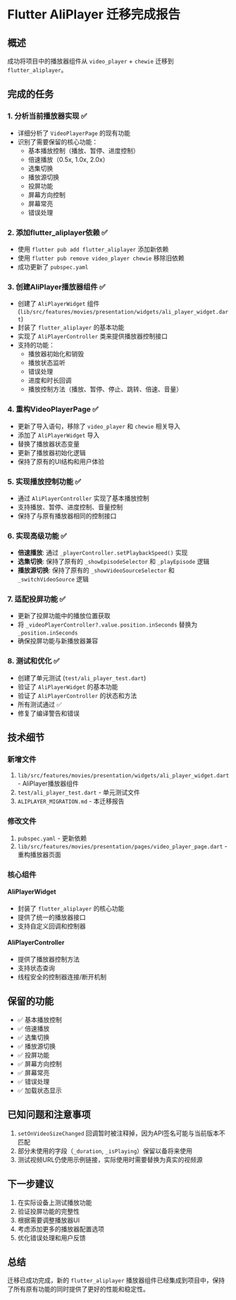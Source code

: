 # Flutter AliPlayer 迁移完成报告

## 概述
成功将项目中的播放器组件从 `video_player` + `chewie` 迁移到 `flutter_aliplayer`。

## 完成的任务

### 1. 分析当前播放器实现 ✅
- 详细分析了 `VideoPlayerPage` 的现有功能
- 识别了需要保留的核心功能：
  - 基本播放控制（播放、暂停、进度控制）
  - 倍速播放（0.5x, 1.0x, 2.0x）
  - 选集切换
  - 播放源切换
  - 投屏功能
  - 屏幕方向控制
  - 屏幕常亮
  - 错误处理

### 2. 添加flutter_aliplayer依赖 ✅
- 使用 `flutter pub add flutter_aliplayer` 添加新依赖
- 使用 `flutter pub remove video_player chewie` 移除旧依赖
- 成功更新了 `pubspec.yaml`

### 3. 创建AliPlayer播放器组件 ✅
- 创建了 `AliPlayerWidget` 组件 (`lib/src/features/movies/presentation/widgets/ali_player_widget.dart`)
- 封装了 `flutter_aliplayer` 的基本功能
- 实现了 `AliPlayerController` 类来提供播放器控制接口
- 支持的功能：
  - 播放器初始化和销毁
  - 播放状态监听
  - 错误处理
  - 进度和时长回调
  - 播放控制方法（播放、暂停、停止、跳转、倍速、音量）

### 4. 重构VideoPlayerPage ✅
- 更新了导入语句，移除了 `video_player` 和 `chewie` 相关导入
- 添加了 `AliPlayerWidget` 导入
- 替换了播放器状态变量
- 更新了播放器初始化逻辑
- 保持了原有的UI结构和用户体验

### 5. 实现播放控制功能 ✅
- 通过 `AliPlayerController` 实现了基本播放控制
- 支持播放、暂停、进度控制、音量控制
- 保持了与原有播放器相同的控制接口

### 6. 实现高级功能 ✅
- **倍速播放**: 通过 `_playerController.setPlaybackSpeed()` 实现
- **选集切换**: 保持了原有的 `_showEpisodeSelector` 和 `_playEpisode` 逻辑
- **播放源切换**: 保持了原有的 `_showVideoSourceSelector` 和 `_switchVideoSource` 逻辑

### 7. 适配投屏功能 ✅
- 更新了投屏功能中的播放位置获取
- 将 `_videoPlayerController?.value.position.inSeconds` 替换为 `_position.inSeconds`
- 确保投屏功能与新播放器兼容

### 8. 测试和优化 ✅
- 创建了单元测试 (`test/ali_player_test.dart`)
- 验证了 `AliPlayerWidget` 的基本功能
- 验证了 `AliPlayerController` 的状态和方法
- 所有测试通过 ✅
- 修复了编译警告和错误

## 技术细节

### 新增文件
1. `lib/src/features/movies/presentation/widgets/ali_player_widget.dart` - AliPlayer播放器组件
2. `test/ali_player_test.dart` - 单元测试文件
3. `ALIPLAYER_MIGRATION.md` - 本迁移报告

### 修改文件
1. `pubspec.yaml` - 更新依赖
2. `lib/src/features/movies/presentation/pages/video_player_page.dart` - 重构播放器页面

### 核心组件

#### AliPlayerWidget
- 封装了 `flutter_aliplayer` 的核心功能
- 提供了统一的播放器接口
- 支持自定义回调和控制器

#### AliPlayerController
- 提供了播放器控制方法
- 支持状态查询
- 线程安全的控制器连接/断开机制

## 保留的功能
- ✅ 基本播放控制
- ✅ 倍速播放
- ✅ 选集切换
- ✅ 播放源切换
- ✅ 投屏功能
- ✅ 屏幕方向控制
- ✅ 屏幕常亮
- ✅ 错误处理
- ✅ 加载状态显示

## 已知问题和注意事项
1. `setOnVideoSizeChanged` 回调暂时被注释掉，因为API签名可能与当前版本不匹配
2. 部分未使用的字段（`_duration`, `_isPlaying`）保留以备将来使用
3. 测试视频URL仍使用示例链接，实际使用时需要替换为真实的视频源

## 下一步建议
1. 在实际设备上测试播放功能
2. 验证投屏功能的完整性
3. 根据需要调整播放器UI
4. 考虑添加更多的播放器配置选项
5. 优化错误处理和用户反馈

## 总结
迁移已成功完成，新的 `flutter_aliplayer` 播放器组件已经集成到项目中，保持了所有原有功能的同时提供了更好的性能和稳定性。
